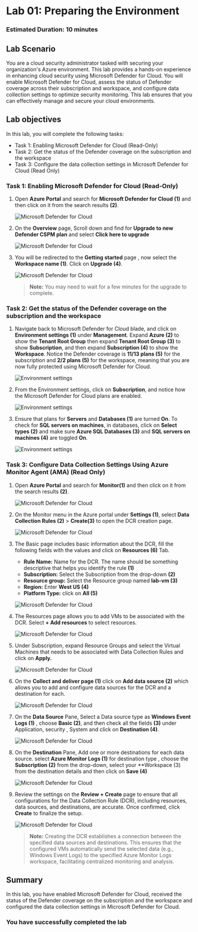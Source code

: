 # Lab 01: Preparing the Environment

### Estimated Duration: 10 minutes

## Lab Scenario

You are a cloud security administrator tasked with securing your organization's Azure environment. This lab provides a hands-on experience in enhancing cloud security using Microsoft Defender for Cloud. You will enable Microsoft Defender for Cloud, assess the status of Defender coverage across their subscription and workspace, and configure data collection settings to optimize security monitoring. This lab ensures that you can effectively manage and secure your cloud environments.

## Lab objectives
In this lab, you will complete the following tasks:

- Task 1: Enabling Microsoft Defender for Cloud (Read-Only)
- Task 2: Get the status of the Defender coverage on the subscription and the workspace
- Task 3: Configure the data collection settings in Microsoft Defender for Cloud (Read Only)

### Task 1: Enabling Microsoft Defender for Cloud (Read-Only)

1. Open **Azure Portal** and search for **Microsoft Defender for Cloud (1)** and then click on it from the search results **(2)**.

   ![Microsoft Defender for Cloud](../images/M0-T1-S1.2.png)   

2. On the **Overview** page, Scroll down and find for **Upgrade to new Defender CSPM plan** and select **Click here to upgrade**

   ![Microsoft Defender for Cloud](../images/task1.1.png)

1. You will be redirected to the **Getting started** page , now select the **Workspace name (1)**. Click on **Upgrade (4)**.

   ![Microsoft Defender for Cloud](../images/task1.2.png)

   >**Note:** You may need to wait for a few minutes for the upgrade to complete.

### Task 2: Get the status of the Defender coverage on the subscription and the workspace

1. Navigate back to Microsoft Defender for Cloud blade, and click on **Environment settings (1)** under **Management**. Expand **Azure (2)** to show the **Tenant Root Group** then expand **Tenant Root Group (3)** to show **Subscription**, and then expand **Subscription (4)** to show the **Workspace**. Notice the Defender coverage is **11/13 plans (5)** for the subscription and **2/2 plans (5)** for the workspace, meaning that you are now fully protected using Microsoft Defender for Cloud.

   ![Environment settings](../images/dfc2.png)

2. From the Environment settings, click on **Subscription**, and notice how the Microsoft Defender for Cloud plans are enabled.

   ![Environment settings](../images/dfc3.png)

3. Ensure that plans for **Servers** and **Databases (1)** are turned **On**. To check for **SQL servers on machines**, in databases, click on **Select types (2)** and make sure **Azure SQL Databases (3)** and **SQL servers on machines (4)** are toggled **On**.

   ![Environment settings](../images/defender1.1.png)

### Task 3: Configure Data Collection Settings Using Azure Monitor Agent (AMA) (Read Only)

1. Open **Azure Portal** and search for **Monitor(1)** and then click on it from the search results **(2)**.

   ![Microsoft Defender for Cloud](../images/task1-rd2.png)

1. On the Monitor menu in the Azure portal under **Settings (1)**, select **Data Collection Rules (2)**  > **Create(3)** to open the DCR creation page.

   ![Microsoft Defender for Cloud](../images/task1.3.png)

1. The Basic page includes basic information about the DCR, fill the following fields with the values and click on **Resources (6)** Tab.

   - **Rule Name:** Name for the DCR. The name should be something descriptive that helps you identify the rule **(1)**
   - **Subscription:** Select the Subscription from the drop-down **(2)**
   - **Resource group:** Select the Resource group named **lab-vm (3)** 
   - **Region:** Enter **West US (4)**
   - **Platform Type:** click on **All (5)**
  
   ![Microsoft Defender for Cloud](../images/task1-rd1.png)

1. The Resources page allows you to add VMs to be associated with the DCR. Select **+ Add resources** to select resources.

   ![Microsoft Defender for Cloud](../images/task1.4.png)

1. Under Subscription, expand Resource Groups and select the Virtual Machines that needs to be associated with Data Collection Rules and click on **Apply.** 

   ![Microsoft Defender for Cloud](../images/task1.6.png)

1. On the **Collect and deliver page (1)** click on **Add data source (2)** which allows you to add and configure data sources for the DCR and a destination for each.

   ![Microsoft Defender for Cloud](../images/task1.7.png)

1. On the **Data Source** Pane, Select a Data source type as **Windows Event Logs (1)** , choose **Basic (2)**, and then check all the fields **(3)** under Application, security , System and click on **Destination (4)**.

   ![Microsoft Defender for Cloud](../images/task1.8.png)

1. On the **Destination** Pane, Add one or more destinations for each data source. select **Azure Monitor Logs (1)** for destination type , choose the **Subscription (2)** from the drop-down, select your **Workspace (3) from the destination details and then click on **Save (4)**

   ![Microsoft Defender for Cloud](../images/task1.9.png)

1. Review the settings on the **Review + Create** page to ensure that all configurations for the Data Collection Rule (DCR), including resources, data sources, and destinations, are accurate. Once confirmed, click **Create** to finalize the setup.

   ![Microsoft Defender for Cloud](../images/task1.10.png)

   >**Note:** Creating the DCR establishes a connection between the specified data sources and destinations. This ensures that the configured VMs automatically send the selected data (e.g., Windows Event Logs) to the specified Azure Monitor Logs workspace, facilitating centralized monitoring and analysis.

 ## Summary

In this lab, you have enabled Microsoft Defender for Cloud, received the status of the Defender coverage on the subscription and the workspace and configured the data collection settings in Microsoft Defender for Cloud.
 
 ### You have successfully completed the lab
